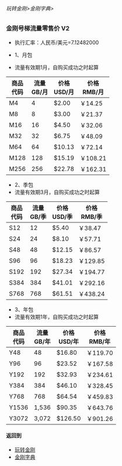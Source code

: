 ###### 玩转金刚>金刚字典>
### 金刚号梯流量零售价 V2

- 执行汇率：人民币/美元=7.12482000

- 1、月包
- 流量有效期1月，自购买成功之时起算

|商品<Br>代码|流量<Br>GB/月|价格<Br>USD/月|价格<Br>RMB/月|
| ------| ---| ------|---------| 
|M4     |   4|  $2.00|  ￥14.25|
|M8     |   8|  $3.00|  ￥21.37| 
|M16    |  16|  $4.50|  ￥32.06| 
|M32    |  32|  $6.75|  ￥48.09| 
|M64    |  64| $10.13|  ￥72.14|
|M128   | 128| $15.19| ￥108.21| 
|M256   | 256| $22.78| ￥162.31| 

- 2、季包 
- 流量有效期3月，自购买成功之时起算

|商品<Br>代码|流量<Br>GB/季|价格<Br>USD/季|价格<Br>RMB/季|
| ------| ------|-------|----------| 
|S12    |     12|  $5.40|   ￥38.47|
|S24    |     24|  $8.10|   ￥57.71| 
|S48    |     48| $12.15|   ￥86.57| 
|S96    |     96| $18.23|  ￥129.85| 
|S192   |    192| $27.34|  ￥194.77|
|S384   |    384| $41.01|  ￥292.16| 
|S768   |    768| $61.51|  ￥438.24| 

- 3、年包 
- 流量有效期1年，自购买成功之时起算

|商品<Br>代码|流量<Br>GB/年|价格<Br>USD/年|价格<Br>RMB/年|
| ------| ------| ------|------| 
|Y48|48|   $16.80|￥119.70|
|Y96|96|   $23.52|￥167.58| 
|Y192|192| $32.93|￥234.61| 
|Y384|384| $46.10|￥328.45| 
|Y768|768| $64.54|￥459.83|
|Y1536|1,536|$90.35|￥643.76| 
|Y3072|3,072 |$126.50|￥901.26| 





#### 返回到
- [玩转金刚](https://github.com/a2zitpro/web/blob/master/LadderFree/A.md)
- [金刚字典](https://github.com/a2zitpro/web/blob/master/LadderFree/kkDictionary/KKDictionary.md)
